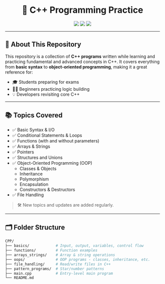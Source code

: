 <h1 align="center">🧮 C++ Programming Practice</h1>

<p align="center">
  <img src="https://img.shields.io/github/repo-size/SamratDesai7/CPP?style=for-the-badge" />
  <img src="https://img.shields.io/github/languages/top/SamratDesai7/CPP?style=for-the-badge" />
  <img src="https://img.shields.io/github/last-commit/SamratDesai7/CPP?style=for-the-badge" />
</p>

---

## 📌 About This Repository

This repository is a collection of **C++ programs** written while learning and practicing fundamental and advanced concepts in C++. It covers everything from **basic syntax** to **object-oriented programming**, making it a great reference for:

- 🎓 Students preparing for exams  
- 👨‍💻 Beginners practicing logic building  
- 💡 Developers revisiting core C++

---

## 📚 Topics Covered

- ✅ Basic Syntax & I/O
- ✅ Conditional Statements & Loops
- ✅ Functions (with and without parameters)
- ✅ Arrays & Strings
- ✅ Pointers
- ✅ Structures and Unions
- ✅ Object-Oriented Programming (OOP)
  - Classes & Objects
  - Inheritance
  - Polymorphism
  - Encapsulation
  - Constructors & Destructors
- ✅ File Handling

> 🛠️ New topics and updates are added regularly.

---

## 🗂 Folder Structure

```bash
CPP/
├── basics/            # Input, output, variables, control flow
├── functions/         # Function examples
├── arrays_strings/    # Array & string operations
├── oops/              # OOP programs - classes, inheritance, etc.
├── file_handling/     # Read/write files in C++
├── pattern_programs/  # Star/number patterns
├── main.cpp           # Entry-level main program
└── README.md

